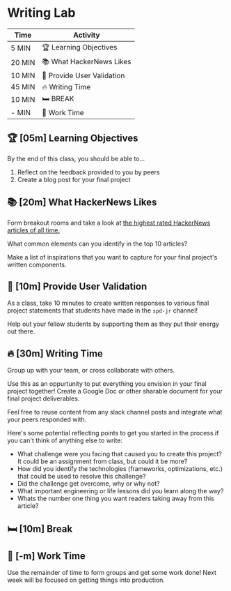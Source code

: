 # Writing Lab

|**Time**  | **Activity**              |
 --------- | ------------------------- |
| 5 MIN     | 🏆 Learning Objectives    |
| 20 MIN    | 📚 What HackerNews Likes   |
| 10 MIN    | 🔬 Provide User Validation  |
| 45 MIN    | 🔥 Writing Time   |
| 10 MIN    | 🛏️ BREAK                     |
| - MIN    | 🚜 Work Time     |

## 🏆 [05m] Learning Objectives

By the end of this class, you should be able to...

1. Reflect on the feedback provided to you by peers
1. Create a blog post for your final project

## 📚 [20m] What HackerNews Likes

Form breakout rooms and take a look at [the highest rated HackerNews articles of all time.](https://observablehq.com/@tomlarkworthy/hacker-favourites-analysis)

What common elements can you identify in the top 10 articles?

Make a list of inspirations that you want to capture for your final project's written components.

## 🔬 [10m] Provide User Validation

As a class, take 10 minutes to create written responses to various final project statements that students have made in the `spd-jr` channel!

Help out your fellow students by supporting them as they put their energy out there.

## 🔥 [30m]  Writing Time 

Group up with your team, or cross collaborate with others.

Use this as an oppurtunity to put everything you envision in your final project together! Create a Google Doc or other sharable document for your final project deliverables.

Feel free to reuse content from any slack channel posts and integrate what your peers responded with.

Here's some potential reflecting points to get you started in the process if you can't think of anything else to write:
- What challenge were you facing that caused you to create this project? It could be an assignment from class, but could it be more?
- How did you identify the technologies (frameworks, optimizations, etc.) that could be used to resolve this challenge? 
- Did the challenge get overcome, why or why not?
- What important engineering or life lessons did you learn along the way?
- Whats the number one thing you want readers taking away from this article?

## 🛏️ [10m] Break

## 🚜 [-m] Work Time

Use the remainder of time to form groups and get some work done! Next week will be focused on getting things into production.

